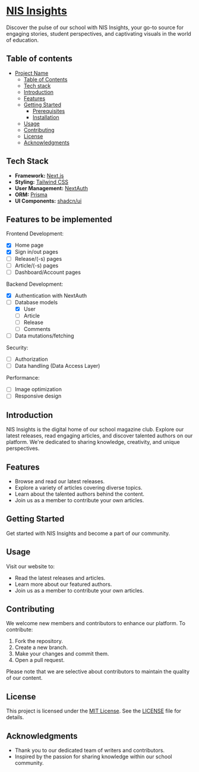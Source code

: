 # [NIS Insights](https://nis-insights.vercel.app)

Discover the pulse of our school with NIS Insights, your go-to source for engaging stories, student perspectives, and captivating visuals in the world of education.

## Table of contents

- [Project Name](#project-name)
  - [Table of Contents](#table-of-contents)
  - [Tech stack](#tech-stack)
  - [Introduction](#introduction)
  - [Features](#features)
  - [Getting Started](#getting-started)
    - [Prerequisites](#prerequisites)
    - [Installation](#installation)
  - [Usage](#usage)
  - [Contributing](#contributing)
  - [License](#license)
  - [Acknowledgments](#acknowledgments)

## Tech Stack

- **Framework:** [Next.js](https://nextjs.org)
- **Styling:** [Tailwind CSS](https://tailwindcss.com)
- **User Management:** [NextAuth](https://next-auth.js.org)
- **ORM:** [Prisma](https://www.prisma.io/)
- **UI Components:** [shadcn/ui](https://ui.shadcn.com)
<!-- - **File Uploads:** [uploadthing](https://uploadthing.com) -->

## Features to be implemented

Frontend Development:

- [x] Home page
- [x] Sign in/out pages
- [ ] Release/(-s) pages
- [ ] Article/(-s) pages
- [ ] Dashboard/Account pages

Backend Development:

- [x] Authentication with NextAuth
- [ ] Database models
  - [x] User
  - [ ] Article
  - [ ] Release
  - [ ] Comments
- [ ] Data mutations/fetching

Security:

- [ ] Authorization
- [ ] Data handling (Data Access Layer)

Performance:

- [ ] Image optimization
- [ ] Responsive design

## Introduction

NIS Insights is the digital home of our school magazine club. Explore our latest releases, read engaging articles, and discover talented authors on our platform. We're dedicated to sharing knowledge, creativity, and unique perspectives.

## Features

- Browse and read our latest releases.
- Explore a variety of articles covering diverse topics.
- Learn about the talented authors behind the content.
- Join us as a member to contribute your own articles.

## Getting Started

Get started with NIS Insights and become a part of our community.

## Usage

Visit our website to:

- Read the latest releases and articles.
- Learn more about our featured authors.
- Join us as a member to contribute your own articles.

## Contributing

We welcome new members and contributors to enhance our platform. To contribute:

1. Fork the repository.
2. Create a new branch.
3. Make your changes and commit them.
4. Open a pull request.

Please note that we are selective about contributors to maintain the quality of our content.

## License

This project is licensed under the [MIT License](LICENSE). See the [LICENSE](LICENSE) file for details.

## Acknowledgments

- Thank you to our dedicated team of writers and contributors.
- Inspired by the passion for sharing knowledge within our school community.
